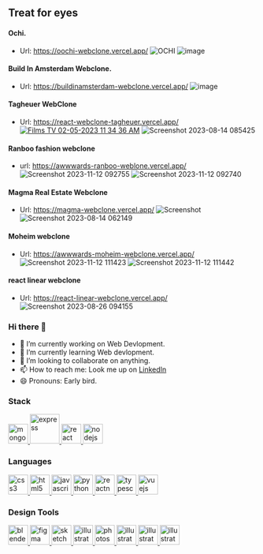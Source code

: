 
## Treat for eyes 



#### Ochi.
- Url: https://oochi-webclone.vercel.app/
![OCHI ](https://github.com/devwithzain/ochi-website-clone/assets/131141179/d47be37b-efa0-45f0-bb18-1c5aed00191b)
![image](https://github.com/user-attachments/assets/cecb8b9d-f020-4ac2-b78d-e752205b98b8)


#### Build In Amsterdam Webclone.
- Url: https://buildinamsterdam-webclone.vercel.app/
![image](https://github.com/user-attachments/assets/c5271f74-d9b2-4a89-8efd-a19bfa10cb8f)

#### Tagheuer WebClone
- Url: https://react-webclone-tagheuer.vercel.app/
[![Films   TV 02-05-2023 11 34 36 AM](https://user-images.githubusercontent.com/72511459/235591091-c70f51ed-c65a-40be-82bf-e0878adbfb77.png)](https://react-webclone-tagheuer.vercel.app/)
![Screenshot 2023-08-14 085425](https://github.com/zenn99-arch/zenn99-arch/assets/72511459/107f3b00-6084-41ee-9b73-e7f0ba2ecef2)

#### Ranboo fashion webclone
- url: https://awwwards-ranboo-weblone.vercel.app/
![Screenshot 2023-11-12 092755](https://github.com/zenn99-arch/awwwards-ranboo-weblone/assets/72511459/459bab03-2bde-4ebd-bb69-97ac37104ff3)
![Screenshot 2023-11-12 092740](https://github.com/zenn99-arch/awwwards-ranboo-weblone/assets/72511459/af0039e6-af9d-4937-a242-27d84bf70a16)

#### Magma Real Estate Webclone
- Url: https://magma-webclone.vercel.app/
![Screenshot ](https://github.com/zenn99-arch/zenn99-arch/assets/72511459/73aefe7d-0a19-4761-84a3-7507cd9705b7)
![Screenshot 2023-08-14 062149](https://github.com/zenn99-arch/zenn99-arch/assets/72511459/59f1fcac-b8ab-4c8e-8765-b5d85fed4b29)

#### Moheim webclone
- Url: https://awwwards-moheim-webclone.vercel.app/
![Screenshot 2023-11-12 111423](https://github.com/zenn99-arch/awwwards-moheim-webclone/assets/72511459/8e8a5d46-8421-443e-bd24-e7f74ac5edc0)
![Screenshot 2023-11-12 111442](https://github.com/zenn99-arch/awwwards-moheim-webclone/assets/72511459/2255d472-8574-4841-9a8a-ba7e5d65a4ae)

#### react linear webclone
- Url: https://react-linear-webclone.vercel.app/
![Screenshot 2023-08-26 094155](https://github.com/zenn99-arch/zenn99-arch/assets/72511459/a38dc5cc-1fa4-4188-b3da-dec1ae658d45)


### Hi there 👋

- 🔭 I’m currently working on Web Devlopment.
- 🌱 I’m currently learning Web devlopment.
- 👯 I’m looking to collaborate on anything.
- 📫 How to reach me: Look me up on <a href='https://www.linkedin.com/in/bimal-ray-abb5b0175'>LinkedIn</a>
- 😄 Pronouns: Early bird.

<h3 align="left">Stack</h3>
<p align="left"> <a href="https://www.mongodb.com/" target="_blank" rel="noreferrer"> <img src="https://cdn.worldvectorlogo.com/logos/mongodb-icon-1.svg" alt="mongodb" width="40" height="40"/> </a><a href="https://expressjs.com" target="_blank" rel="noreferrer"> <img src="https://cdn.worldvectorlogo.com/logos/express-109.svg" alt="express" width="60" height="60"/> </a> <a href="https://reactjs.org/" target="_blank" rel="noreferrer"> <img src="https://cdn.worldvectorlogo.com/logos/react-2.svg" alt="react" width="40" height="40"/> </a><a href="https://nodejs.org" target="_blank" rel="noreferrer"> <img src="https://cdn.worldvectorlogo.com/logos/nodejs-2.svg" alt="nodejs" width="40" height="40"/> </a> </a></p>
<h3 align="left">Languages</h3>
<p align="left"><a href="https://www.w3schools.com/css/" target="_blank" rel="noreferrer"> <img src="https://cdn.worldvectorlogo.com/logos/css-3.svg" alt="css3" width="40" height="40"/> </a> <a href="https://www.w3.org/html/" target="_blank" rel="noreferrer"> <img src="https://cdn.worldvectorlogo.com/logos/html-1.svg" alt="html5" width="40" height="40"/> </a> <a href="https://developer.mozilla.org/en-US/docs/Web/JavaScript" target="_blank" rel="noreferrer"> <img src="https://cdn.worldvectorlogo.com/logos/logo-javascript.svg" alt="javascript" width="40" height="40"/> </a> <a href="https://www.python.org" target="_blank" rel="noreferrer"> <img src="https://cdn.worldvectorlogo.com/logos/python-5.svg" alt="python" width="40" height="40"/> </a><a href="https://reactnative.dev/" target="_blank" rel="noreferrer"> <img src="https://reactnative.dev/img/header_logo.svg" alt="reactnative" width="40" height="40"/> </a> <a href="https://www.typescriptlang.org/" target="_blank" rel="noreferrer"> <img src="https://cdn.worldvectorlogo.com/logos/typescript.svg" alt="typescript" width="40" height="40"/> </a> <a href="https://vuejs.org/" target="_blank" rel="noreferrer"> <img src="https://cdn.worldvectorlogo.com/logos/vue-js-1.svg" alt="vuejs" width="40" height="40"/> </a> </p>

<h3 align="left">Design Tools</h3>
<p align="left"> <a href="https://www.blender.org/" target="_blank" rel="noreferrer"> <img src="https://download.blender.org/branding/community/blender_community_badge_white.svg" alt="blender" width="40" height="40"/> </a> <a href="https://www.figma.com/" target="_blank" rel="noreferrer"> <img src="https://www.vectorlogo.zone/logos/figma/figma-icon.svg" alt="figma" width="40" height="40"/> </a><a href="https://www.sketch.com/" target="_blank" rel="noreferrer"> <img src="https://www.vectorlogo.zone/logos/sketchapp/sketchapp-icon.svg" alt="sketch" width="40" height="40"/> </a><a href="https://www.adobe.com/in/products/illustrator.html" target="_blank" rel="noreferrer"> <img src="https://cdn.worldvectorlogo.com/logos/adobe-illustrator-cc-icon.svg" alt="illustrator" width="40" height="40"/> </a> <a href="https://www.photoshop.com/en" target="_blank" rel="noreferrer"> <img src="https://cdn.worldvectorlogo.com/logos/adobe-photoshop-2.svg" alt="photoshop" width="40" height="40"/> </a> <a href="https://www.adobe.com/in/products/illustrator.html" target="_blank" rel="noreferrer"> <img src="https://cdn.worldvectorlogo.com/logos/premiere-pro-cc.svg" alt="illustrator" width="40" height="40"/> </a><a href="https://www.adobe.com/in/products/illustrator.html" target="_blank" rel="noreferrer"> <img src="https://cdn.worldvectorlogo.com/logos/after-effects-1.svg" alt="illustrator" width="40" height="40"/> </a><a href="https://www.adobe.com/in/products/illustrator.html" target="_blank" rel="noreferrer"> <img src="https://cdn.worldvectorlogo.com/logos/adobe-xd-2.svg" alt="illustrator" width="40" height="40"/> </a>   </p>
